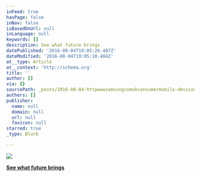 ```yaml
---
inFeed: true
hasPage: false
inNav: false
isBasedOnUrl: null
inLanguage: null
keywords: []
description: See what future brings
datePublished: '2016-08-04T19:05:26.407Z'
dateModified: '2016-08-04T19:05:10.404Z'
at__type: Article
at__context: 'http://schema.org'
title: ''
author: []
via: {}
sourcePath: _posts/2016-08-04-httpwwwsamsungcomukconsumermobile-devicessmartphone.md
authors: []
publisher:
  name: null
  domain: null
  url: null
  favicon: null
starred: true
_type: Blurb

---
```

![](https://the-grid-user-content.s3-us-west-2.amazonaws.com/83190bc0-4857-475a-8f0f-041c47b52cd1.jpg)

[**See what future brings**][0]

[0]: http://www.samsung.com/uk/consumer/mobile-devices/smartphones/galaxy-note/galaxy-note7/?cid=uk_ppc_google_brand+product:core-exact-evaluate_brand+product_samsunggalaxynote7_exact-1559134823_42577&ef_id=V6BWsQAABLmo0Ivf:20160804113118:s